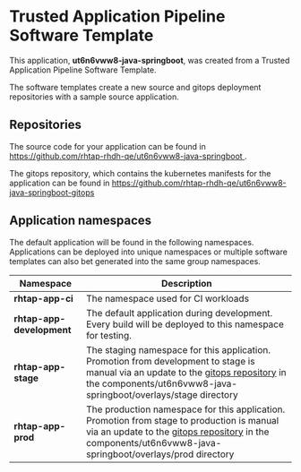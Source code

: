 # Trusted Application Pipeline Software Template

This application, **ut6n6vww8-java-springboot**, was created from a Trusted Application Pipeline Software Template.

The software templates create a new source and gitops deployment repositories with a sample source application. 

## Repositories

The source code for your application can be found in [https://github.com/rhtap-rhdh-qe/ut6n6vww8-java-springboot ](https://github.com/rhtap-rhdh-qe/ut6n6vww8-java-springboot ).
 
The gitops repository, which contains the kubernetes manifests for the application can be found in 
[https://github.com/rhtap-rhdh-qe/ut6n6vww8-java-springboot-gitops ](https://github.com/rhtap-rhdh-qe/ut6n6vww8-java-springboot-gitops ) 

## Application namespaces 

The default application will be found in the following namespaces. Applications can be deployed into unique namespaces or multiple software templates can also bet generated into the same group namespaces.  

|  Namespace   |  Description   |  
| -------- | -------- |
| **rhtap-app-ci** | The namespace used for CI workloads |
| **rhtap-app-development** | The default application during development. Every build will be deployed to this namespace for testing. |
| **rhtap-app-stage** | The staging namespace for this application. Promotion from development to stage is manual via an update to the [gitops repository](https://github.com/rhtap-rhdh-qe/ut6n6vww8-java-springboot-gitops ) in the components/ut6n6vww8-java-springboot/overlays/stage directory |
| **rhtap-app-prod** | The production namespace for this application. Promotion from stage to production is manual via an update to the [gitops repository](https://github.com/rhtap-rhdh-qe/ut6n6vww8-java-springboot-gitops ) in the components/ut6n6vww8-java-springboot/overlays/prod directory |